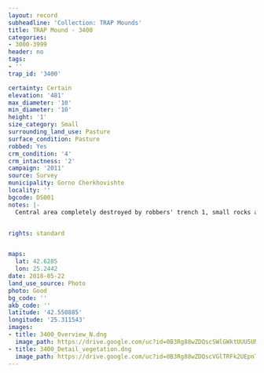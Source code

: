 ```yaml
---
layout: record
subheadline: 'Collection: TRAP Mounds'
title: TRAP Mound - 3400
categories:
- 3000-3999
header: no
tags:
- ''
trap_id: '3400'

certainty: Certain
elevation: '481'
max_diameter: '10'
min_diameter: '10'
height: '1'
size_category: Small
surrounding_land_use: Pasture
surface_condition: Pasture
robbed: Yes
crm_condition: '4'
crm_intactness: '2'
campaign: '2011'
source: Survey
municipality: Gorno Cherkhovishte
locality: ''
bgcode: DS001
notes: |-
  Central area completely destroyed by robbers' trench 1, small rocks and sandy soil on surface.


rights: standard


maps:
  lat: 42.6285
  lon: 25.2442
date: 2018-05-22
land_use_source: Photo
photo: Good
bg_code: ''
akb_code: ''
latitude: '42.550885'
longitude: '25.311543'
images:
- title: 3400_Overview_N.dng
  image_path: https://drive.google.com/uc?id=0B3Rg88wZDQscSWlGWktUUU5UN2c
- title: 3400_Detail_vegetation.dng
  image_path: https://drive.google.com/uc?id=0B3Rg88wZDQscVGlTRFk2UEpnTzg
---
```

